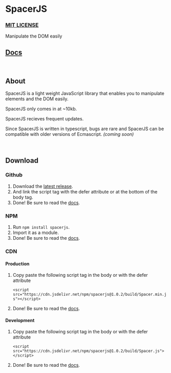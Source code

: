 # SpacerJS

### [MIT LICENSE](LICENSE)

Manipulate the DOM easily

## [Docs](https://ksplatdev.github.io/SpacerJS/-_.html)

<br>

## About

SpacerJS is a light weight JavaScript library that enables you to manipulate elements and the DOM easily.

SpacerJS only comes in at ~10kb.

SpacerJS recieves frequent updates.

Since SpacerJS is written in typescript, bugs are rare and SpacerJS can be compatible with older versions of Ecmascript. _(coming soon)_

<br>

## Download

### Github

1. Download the [latest release](https://github.com/ksplatdev/SpacerJS/releases/latest).
2. And link the script tag with the defer attribute or at the bottom of the body tag.
3. Done! Be sure to read the [docs](https://ksplatdev.github.io/SpacerJS/-_.html).

### NPM

1. Run `npm install spacerjs`.
2. Import it as a module.
3. Done! Be sure to read the [docs](https://ksplatdev.github.io/SpacerJS/-_.html).

### CDN

#### Production

1. Copy paste the following script tag in the body or with the defer attribute

    `<script src="https://cdn.jsdelivr.net/npm/spacerjs@1.0.2/build/Spacer.min.js"></script>`

2. Done! Be sure to read the [docs](https://ksplatdev.github.io/SpacerJS/-_.html).

#### Development

1. Copy paste the following script tag in the body or with the defer attribute

    `<script src="https://cdn.jsdelivr.net/npm/spacerjs@1.0.2/build/Spacer.js"></script>`

2. Done! Be sure to read the [docs](https://ksplatdev.github.io/SpacerJS/-_.html).
